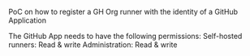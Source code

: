 PoC on how to register a GH Org runner with the identity of a GitHub Application

The GitHub App needs to have the following permissions:
Self-hosted runners: Read & write
Administration: Read & write
